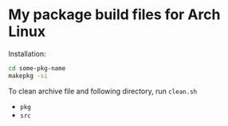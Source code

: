# My package build files for Arch Linux

Installation: 

```bash
cd some-pkg-name
makepkg -si
```

To clean archive file and following directory, run `clean.sh`
 - `pkg`
 - `src`
